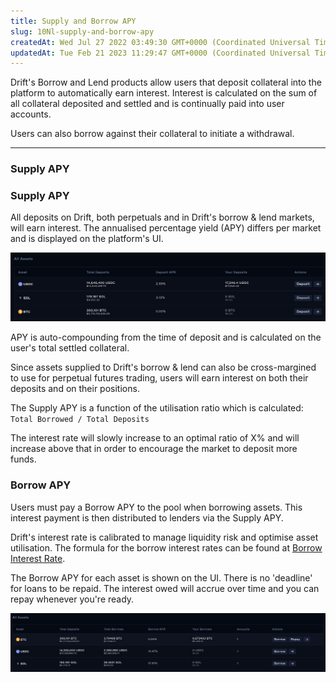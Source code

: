 ```yaml
---
title: Supply and Borrow APY
slug: 10Nl-supply-and-borrow-apy
createdAt: Wed Jul 27 2022 03:49:30 GMT+0000 (Coordinated Universal Time)
updatedAt: Tue Feb 21 2023 11:29:47 GMT+0000 (Coordinated Universal Time)
---
```


Drift's Borrow and Lend products allow users that deposit collateral into the platform to automatically earn interest. Interest is calculated on the sum of all collateral deposited and settled and is continually paid into user accounts.&#x20;

Users can also borrow against their collateral to initiate a withdrawal.

---

### Supply APY&#x20;

### Supply APY&#x20;

All deposits on Drift, both perpetuals and in Drift's borrow & lend markets, will earn interest. The annualised percentage yield (APY) differs per market and is displayed on the platform's UI.&#x20;

![](../../static/assets/IjPTQ7BZXMIhgNOt8IhYf_image.png)

APY is auto-compounding from the time of deposit and is calculated on the user's total settled collateral.&#x20;

Since assets supplied to Drift's borrow & lend can also be cross-margined to use for perpetual futures trading, users will earn interest on both their deposits and on their positions.

The Supply APY is a function of the utilisation ratio which is calculated: `Total Borrowed / Total Deposits`

The interest rate will slowly increase to an optimal ratio of X% and will increase above that in order to encourage the market to deposit more funds.&#x20;

### Borrow APY

Users must pay a Borrow APY to the pool when borrowing assets. This interest payment is then distributed to lenders via the Supply APY.

Drift's interest rate is calibrated to manage liquidity risk and optimise asset utilisation. The formula for the borrow interest rates can be found at [Borrow Interest Rate](<../Drift Protocol v2 Docs/Borrow Interest Rate.md>).&#x20;

The Borrow APY for each asset is shown on the UI. There is no 'deadline' for loans to be repaid. The interest owed will accrue over time and you can repay whenever you're ready.&#x20;

![](../../static/assets/y_D7XVjmDvigSgXyl_n0e_image.png)
